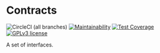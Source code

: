 # Contracts
![CircleCI (all branches)](https://img.shields.io/circleci/project/github/fmizzell/contracts.svg)
[![Maintainability](https://api.codeclimate.com/v1/badges/3790fc0eeeb9dac4f0cb/maintainability)](https://codeclimate.com/github/fmizzell/contracts/maintainability)
[![Test Coverage](https://api.codeclimate.com/v1/badges/3790fc0eeeb9dac4f0cb/test_coverage)](https://codeclimate.com/github/fmizzell/contracts/test_coverage)
[![GPLv3 license](https://img.shields.io/badge/License-GPLv3-blue.svg)](https://www.gnu.org/licenses/gpl-3.0.en.html)


A set of interfaces.
